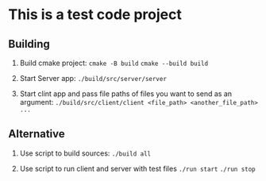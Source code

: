 # This is a test code project

## Building

1. Build cmake project:
```cmake -B build```
```cmake --build build```

2. Start Server app:
```./build/src/server/server```

3. Start clint app and pass file paths of files you want to send as an argument:
```./build/src/client/client <file_path> <another_file_path> ...```

## Alternative

1. Use script to build sources:
```./build all```

2. Use script to run client and server with test files
```./run start```
```./run stop```